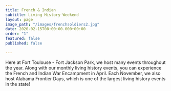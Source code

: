 ```yaml
---
title: French & Indian
subtitle: Living History Weekend
layout: page
image_path: "/images/frenchsoldiers2.jpg"
date: 2020-02-15T08:00:00.000+00:00
order: "1"
featured: false
published: false

---
```

Here at Fort Toulouse - Fort Jackson Park, we host many events throughout the year. Along with our monthly living history events, you can experience the French and Indian War Encampment in April. Each November, we also host Alabama Frontier Days, which is one of the largest living history events in the state!